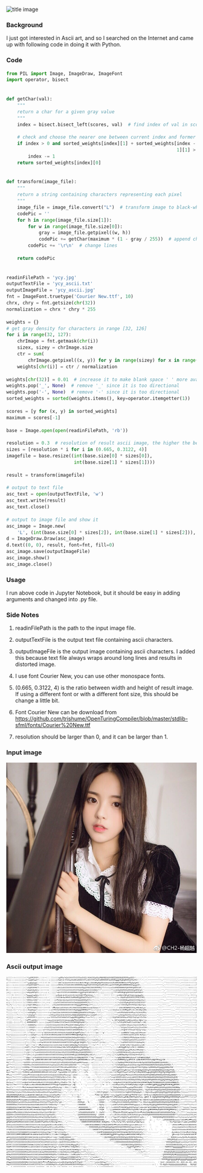 ![title image](http://wx4.sinaimg.cn/large/006a0Rdhgy1ficp70i78kj30yp0qown2.jpg)

### Background

I just got interested in Ascii art, and so I searched on the Internet and came up with following code in doing it with Python.

### Code

```python
from PIL import Image, ImageDraw, ImageFont
import operator, bisect


def getChar(val):
    """
    return a char for a given gray value
    """
    index = bisect.bisect_left(scores, val)  # find index of val in scores

    # check and choose the nearer one between current index and former index
    if index > 0 and sorted_weights[index][1] + sorted_weights[index -
                                                               1][1] > 2 * val:
        index -= 1
    return sorted_weights[index][0]


def transform(image_file):
    """
    return a string containing characters representing each pixel
    """
    image_file = image_file.convert("L")  # transform image to black-white
    codePic = ''
    for h in range(image_file.size[1]):
        for w in range(image_file.size[0]):
            gray = image_file.getpixel((w, h))
            codePic += getChar(maximum * (1 - gray / 255))  # append characters
        codePic += '\r\n'  # change lines

    return codePic


readinFilePath = 'ycy.jpg'
outputTextFile = 'ycy_ascii.txt'
outputImageFile = 'ycy_ascii.jpg'
fnt = ImageFont.truetype('Courier New.ttf', 10)
chrx, chry = fnt.getsize(chr(32))
normalization = chrx * chry * 255

weights = {}
# get gray density for characters in range [32, 126]
for i in range(32, 127):
    chrImage = fnt.getmask(chr(i))
    sizex, sizey = chrImage.size
    ctr = sum(
        chrImage.getpixel((x, y)) for y in range(sizey) for x in range(sizex))
    weights[chr(i)] = ctr / normalization

weights[chr(32)] = 0.01  # increase it to make blank space ' ' more available
weights.pop('_', None)  # remove '_' since it is too directional
weights.pop('-', None)  # remove '-' since it is too directional
sorted_weights = sorted(weights.items(), key=operator.itemgetter(1))

scores = [y for (x, y) in sorted_weights]
maximum = scores[-1]

base = Image.open(open(readinFilePath, 'rb'))

resolution = 0.3  # resolution of result ascii image, the higher the better
sizes = [resolution * i for i in (0.665, 0.3122, 4)]
imagefile = base.resize((int(base.size[0] * sizes[0]),
                         int(base.size[1] * sizes[1])))

result = transform(imagefile)

# output to text file
asc_text = open(outputTextFile, 'w')
asc_text.write(result)
asc_text.close()

# output to image file and show it
asc_image = Image.new(
    'L', (int(base.size[0] * sizes[2]), int(base.size[1] * sizes[2])), 255)
d = ImageDraw.Draw(asc_image)
d.text((0, 0), result, font=fnt, fill=0)
asc_image.save(outputImageFile)
asc_image.show()
asc_image.close()
```

### Usage

I run above code in Jupyter Notebook, but it should be easy in adding arguments and changed into .py file.

### Side Notes

1. readinFilePath is the path to the input image file.

2. outputTextFile is the output text file containing ascii characters.

3. outputImageFile is the output image containing ascii characters. I added this because text file always wraps around long lines and results in distorted image.

4. I use font Courier New, you can use other monospace fonts.

5. (0.665, 0.3122, 4) is the ratio between width and height of result image. If using a different font or with a different font size, this should be change a little bit.

6. Font Courier New can be download from https://github.com/trishume/OpenTuringCompiler/blob/master/stdlib-sfml/fonts/Courier%20New.ttf 

7. resolution should be larger than 0, and it can be larger than 1.

### Input image 

![](https://raw.githubusercontent.com/Wizna/Wizna.github.io/master/images/ycy.jpg)

### Ascii output image

![](https://github.com/Wizna/Wizna.github.io/blob/master/images/ycy_ascii-2.jpg?raw=true)
